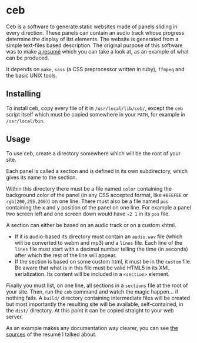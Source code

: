 ceb
===

Ceb is a software to generate static websites made of panels sliding in every direction. These panels can contain an audio track whose progress determine the display of list elements. The website is generated from a simple text-files based description.
The original purpose of this software was to make [a resumé](http://navaati.net/cv/) which you can take a look at, as an example of what can be produced.

It depends on `make`, `sass` (a CSS preprocessor written in ruby), `ffmpeg` and the basic UNIX tools.

Installing
----------

To install ceb, copy every file of it in `/usr/local/lib/ceb/`, except the `ceb` script itself which must be copied somewhere in your `PATH`, for example in `/usr/local/bin`.

Usage
-----

To use ceb, create a directory somewhere which will be the root of your site.

Each panel is called a section and is defined in its own subdirectory, which gives its name to the section.

Within this directory there must be a file named `color` containing the background color of the panel (in any CSS accepted format, like `#BEEFEE` or `rgb(200,255,200)`) on one line.
There must also be a file named `pos` containing the x and y position of the panel on one line. For example a panel two screen left and one screen down would have `-2 1` in its `pos` file.

A section can either be based on an audio track or on a custom xhtml.

- If it is audio-based its directory must contain an `audio.wav` file (which will be converted to webm and mp3) and a `lines` file. Each line of the `lines` file must start with a decimal number telling the time (in seconds) after which the rest of the line will appear.
- If the section is based on some custom html, it must be in the `custom` file. Be aware that what is in this file must be valid HTML5 in its XML serialization. Its content will be included in a `<section>` element.

Finally you must list, on one line, all sections in a `sections` file at the root of your site.
Then, run the `ceb` command and watch the magic happen... if nothing fails. A `build/` directory containing intermediate files will be created but most importantly the resulting site will be available, self-contained, in the `dist/` directory. At this point it can be copied straight to your web server.

As an example makes any documentation way clearer, you can see [the sources](http://navaati.net/cv/sources/) of the resumé I talked about.